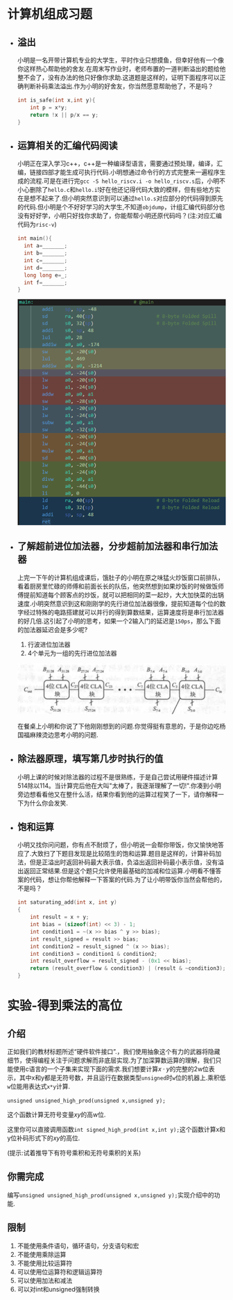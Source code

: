# 计算机组成习题
- ## 溢出
  小明是一名开带计算机专业的大学生，平时作业只想摸鱼，但幸好他有一个像你这样热心帮助他的舍友.在周末写作业时，老师布置的一道判断溢出的题给他整不会了，没有办法的他只好像你求助.这道题是这样的，证明下面程序可以正确判断补码乘法溢出.作为小明的好舍友，你当然愿意帮助他了，不是吗？
    ``` c++
    int is_safe(int x,int y){
        int p = x*y;
        return !x || p/x == y;
    }
    ```
- ## 运算相关的汇编代码阅读
  小明正在深入学习c++，c++是一种编译型语言，需要通过预处理，编译，汇编，链接四部才能生成可执行代码.小明想通过命令行的方式完整来一遍程序生成的流程.可是在进行完`gcc -S hello_riscv.i -o hello_riscv.s`后，小明不小心删除了`hello.c`和`hello.i`!好在他还记得代码大致的模样，但有些地方实在是想不起来了.但小明突然意识到可以通过`hello.s`对应部分的代码得到原先的代码.但小明是个不好好学习的大学生,不知道`objdump`，计组汇编代码部分也没有好好学，小明只好找你求助了，你能帮帮小明还原代码吗？(注:对应汇编代码为`risc-v`)
    ``` c++
    int main(){
      int a=_______;
      int b=_______;
      int c=_______;
      int d=_______;
      long long e=_;
      int f=_______;
    }
    ```

    ![](2022-05-08-20-21-01.png)
- ## 了解超前进位加法器，分步超前加法器和串行加法器
  上完一下午的计算机组成课后，饿肚子的小明在原之味猛火炒饭窗口前排队，看着厨房里忙碌的师傅和前面长长的队伍，他突然想到如果炒饭的时候做饭师傅提前知道每个顾客点的炒饭，就可以把相同的菜一起炒，大大加快菜的出锅速度.小明突然意识到这和刚刚学的先行进位加法器很像，提前知道每个位的数字经过特殊的电路搭建就可以并行的得到算数结果，运算速度将是串行加法器的好几倍.这引起了小明的思考，如果一个2输入门的延迟是`150ps`，那么下面的加法器延迟会是多少呢?
  1. 行波进位加法器
  2. 4个单元为一组的先行进位加法器
   
  ![](3.%20前缀加法器.png)
   
  在餐桌上小明和你说了下他刚刚想到的问题.你觉得挺有意思的，于是你边吃杨国福麻辣烫边思考小明的问题.
- ## 除法器原理，填写第几步时执行的值
  小明上课的时候对除法器的过程不是很熟练，于是自己尝试用硬件描述计算514除以114。当计算完后他在大叫"太棒了，我逐渐理解了一切!".你凑到小明旁边想看看他又在整什么活，结果你看到他的运算过程笑了一下，请你解释一下为什么你会发笑.
- ## 饱和运算
  小明又找你问问题，你有点不耐烦了，但小明说一会帮你带饭，你又愉快地答应了.大致扫了下题目发现是比较陌生的饱和运算.题目是这样的，计算补码加法，但是正溢出时返回补码最大表示值，负溢出返回补码最小表示值，没有溢出返回正常结果.但是这个题只允许使用最基础的加减和位运算.小明看不懂答案的代码，想让你帮他解释一下答案的代码.为了让小明带饭你当然会帮他的，不是吗？
    ``` c++
    int saturating_add(int x, int y)
    {
        int result = x + y;
        int bias = (sizeof(int) << 3) - 1;
        int condition1 = ~(x >> bias ^ y >> bias);
        int result_signed = result >> bias;
        int condition2 = result_signed ^ (x >> bias);
        int condition3 = condition1 & condition2;
        int result_overflow = result_signed - (0x1 << bias);
        return (result_overflow & condition3) | (result & ~condition3);
    }
    ```

# 实验-得到乘法的高位
## 介绍
正如我们的教材标题所述“硬件软件接口”.，我们使用抽象这个有力的武器将隐藏细节，使得编程关注于问题求解而非底层实现.为了加深算数运算的理解，我们只能使用c语言的一个子集来实现下面的需求.我们想要计算$x·y$的完整的2w位表示，其中x和y都是无符号数，并且运行在数据类型`unsigned`时`w`位的机器上.乘积低`w`位能用表达式`x*y`计算.

`unsigned unsigned_high_prod(unsigned x,unsigned y);`

这个函数计算无符号变量$xy$的高w位.

这里你可以直接调用函数`int signed_high_prod(int x,int y);`这个函数计算x和y位补码形式下的$xy$的高位.

(提示:试着推导下有符号乘积和无符号乘积的关系)
## 你需完成
编写`unsigned unsigned_high_prod(unsigned x,unsigned y);`实现介绍中的功能.
## 限制
1. 不能使用条件语句，循环语句，分支语句和宏
2. 不能使用乘除运算
3. 不能使用比较运算符
4. 可以使用位运算符和逻辑运算符
5. 可以使用加法和减法
6. 可以对int和unsigned强制转换